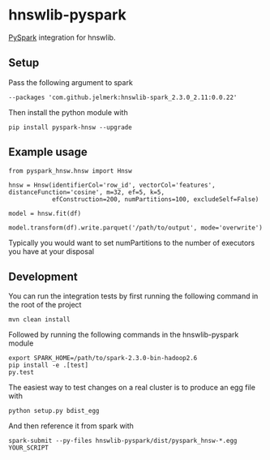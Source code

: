 hnswlib-pyspark
===============

[PySpark](https://spark.apache.org/) integration for hnswlib.

Setup
-----

Pass the following argument to spark

    --packages 'com.github.jelmerk:hnswlib-spark_2.3.0_2.11:0.0.22'

Then install the python module with

    pip install pyspark-hnsw --upgrade
    

Example usage
-------------

    from pyspark_hnsw.hnsw import Hnsw
    
    hnsw = Hnsw(identifierCol='row_id', vectorCol='features', distanceFunction='cosine', m=32, ef=5, k=5,
                efConstruction=200, numPartitions=100, excludeSelf=False)
    
    model = hnsw.fit(df)
    
    model.transform(df).write.parquet('/path/to/output', mode='overwrite')


Typically you would want to set numPartitions to the number of executors you have at your disposal


Development
-----------

You can run the integration tests by first running the following command in the root of the project

    mvn clean install 

Followed by running the following commands in the hnswlib-pyspark module

    export SPARK_HOME=/path/to/spark-2.3.0-bin-hadoop2.6
    pip install -e .[test]
    py.test

The easiest way to test changes on a real cluster is to produce an egg file with

    python setup.py bdist_egg
    
And then reference it from spark with

    spark-submit --py-files hnswlib-pyspark/dist/pyspark_hnsw-*.egg YOUR_SCRIPT
